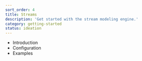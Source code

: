 ```yaml
---
sort_order: 4
title: Streams
description: 'Get started with the stream modeling engine.'
category: getting-started
status: ideation
---
```

- Introduction
- Configuration
- Examples
